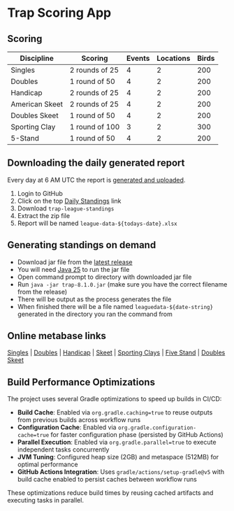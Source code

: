 # Trap Scoring App

## Scoring

| Discipline     | Scoring        | Events | Locations | Birds |
|----------------|----------------|--------|-----------|-------|
| Singles        | 2 rounds of 25 | 4      | 2         | 200   |
| Doubles        | 1 round of 50  | 4      | 2         | 200   |
| Handicap       | 2 rounds of 25 | 4      | 2         | 200   |
| American Skeet | 2 rounds of 25 | 4      | 2         | 200   |
| Doubles Skeet  | 1 round of 50  | 4      | 2         | 200   |
| Sporting Clay  | 1 round of 100 | 3      | 2         | 300   |
| 5-Stand        | 1 round of 50  | 4      | 2         | 200   |

## Downloading the daily generated report

Every day at 6 AM UTC the report is [generated and uploaded](https://github.com/mrbusche/trap-scoring/actions/workflows/daily-standings.yml).

1. Login to GitHub
2. Click on the top [Daily Standings](https://github.com/mrbusche/trap-scoring/actions/workflows/daily-standings.yml) link
3. Download `trap-league-standings`
4. Extract the zip file
5. Report will be named `league-data-${todays-date}.xlsx`

## Generating standings on demand

- Download jar file from the [latest release](https://github.com/mrbusche/trap-scoring/releases)
- You will need [Java 25](https://adoptium.net/) to run the jar file
- Open command prompt to directory with downloaded jar file
- Run `java -jar trap-8.1.0.jar` (make sure you have the correct filename from the release)
- There will be output as the process generates the file
- When finished there will be a file named `leaguedata-${date-string}` generated in the directory you ran the command from

## Online metabase links

[Singles](https://metabase.sssfonline.com/public/question/8648faf9-42e8-4a9c-b55d-2f251349de7f) | [Doubles](https://metabase.sssfonline.com/public/question/5d5a78a5-2356-477f-b1b8-fe6ee11d25b1) | [Handicap](https://metabase.sssfonline.com/public/question/69ca55d9-3e18-45bc-b57f-73aeb205ece8) | [Skeet](https://metabase.sssfonline.com/public/question/c697d744-0e06-4c3f-a640-fea02f9c9ecd) | [Sporting Clays](https://metabase.sssfonline.com/public/question/2c6edb1a-a7ee-43c2-8180-ad199a57be55) | [Five Stand](https://metabase.sssfonline.com/public/question/3c5aecf2-a9f2-49b2-a11f-36965cb1a964) | [Doubles Skeet](https://metabase.sssfonline.com/public/question/bdd61066-6e29-4242-b6e9-adf286c2c4ae.csv)

## Build Performance Optimizations

The project uses several Gradle optimizations to speed up builds in CI/CD:

- **Build Cache**: Enabled via `org.gradle.caching=true` to reuse outputs from previous builds across workflow runs
- **Configuration Cache**: Enabled via `org.gradle.configuration-cache=true` for faster configuration phase (persisted by GitHub Actions)
- **Parallel Execution**: Enabled via `org.gradle.parallel=true` to execute independent tasks concurrently
- **JVM Tuning**: Configured heap size (2GB) and metaspace (512MB) for optimal performance
- **GitHub Actions Integration**: Uses `gradle/actions/setup-gradle@v5` with build cache enabled to persist caches between workflow runs

These optimizations reduce build times by reusing cached artifacts and executing tasks in parallel.
